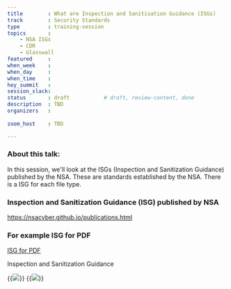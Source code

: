 ```yaml
---
title        : What are Inspection and Sanitisation Guidance (ISGs)
track        : Security Standards
type         : training-session
topics       :
    - NSA ISGs
    - CDR
    - Glasswall
featured     : 
when_week    : 
when_day     : 
when_time    : 
hey_summit   : 
session_slack: 
status       : draft           # draft, review-content, done
description  : TBD
organizers   :
      
zoom_host    : TBD

---
```


### About this talk:

In this session, we'll look at the ISGs (Inspection and Sanitization Guidance) published by the NSA. These are standards established by the NSA. There is a ISG for each file type.


### Inspection and Sanitization Guidance (ISG) published by NSA

https://nsacyber.github.io/publications.html

### For example ISG for PDF

[ISG for PDF](https://apps.nsa.gov/iaarchive/library/reports/pdf_inspection_and_sanitization_guidance_v1_0-20171206.cfm)

Inspection and Sanitization Guidance

{{<img src="https://user-images.githubusercontent.com/656739/83648373-e2219b80-a5ad-11ea-8144-6f8ea273e629.png" >}}
{{<img src="https://user-images.githubusercontent.com/656739/83648045-7d664100-a5ad-11ea-9c7a-e53ff406ceb3.png" >}}



